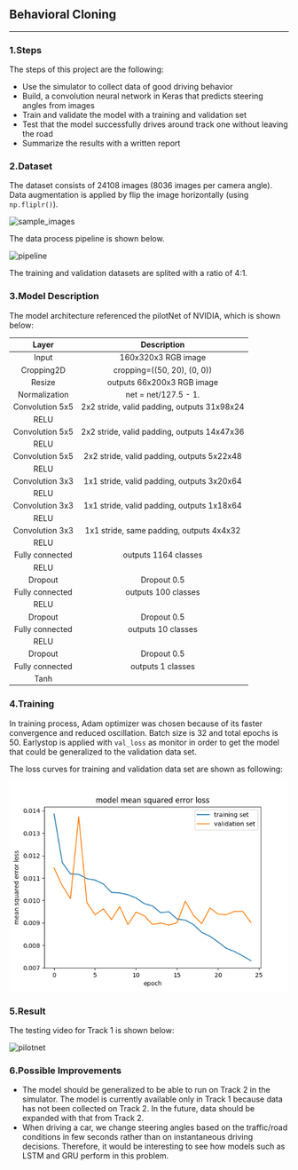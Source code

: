 ## **Behavioral Cloning** 

---

### 1.Steps

The steps of this project are the following:
* Use the simulator to collect data of good driving behavior
* Build, a convolution neural network in Keras that predicts steering angles from images
* Train and validate the model with a training and validation set
* Test that the model successfully drives around track one without leaving the road
* Summarize the results with a written report

### 2.Dataset

The dataset consists of 24108 images (8036 images per camera angle). Data augmentation is applied by flip the image horizontally (using `np.fliplr()`). 

![sample_images](.examples/sample_images.png)

The data process pipeline is shown below.

![pipeline](.examples/pipeline.png)

The training and validation datasets are splited with a ratio of 4:1. 

### 3.Model Description

The model architecture referenced the pilotNet of NVIDIA, which is shown below:

| Layer         		|     Description	        					| 
|:---------------------:|:---------------------------------------------:| 
| Input         		| 160x320x3 RGB image   						| 
| Cropping2D     	    | cropping=((50, 20), (0, 0))	                |
| Resize                | outputs 66x200x3 RGB image                    |
| Normalization         | net = net/127.5 - 1.                          |
| Convolution 5x5		| 2x2 stride, valid padding, outputs 31x98x24	|
| RELU	      	        | 				                                |
| Convolution 5x5	    | 2x2 stride, valid padding, outputs 14x47x36   |
| RELU					|												|
| Convolution 5x5	    | 2x2 stride, valid padding, outputs 5x22x48    |
| RELU  	      	    |  			                                    |
| Convolution 3x3	    | 1x1 stride, valid padding, outputs 3x20x64    |
| RELU					|												|
| Convolution 3x3	    | 1x1 stride, valid padding, outputs 1x18x64    |
| RELU	      	        |              			                        |
| Convolution 3x3	    | 1x1 stride, same padding, outputs 4x4x32      |
| RELU	      	        |              			                        |
| Fully connected		| outputs 1164 classes                          |
| RELU	      	        |              			                        |
| Dropout	      	    | Dropout 0.5       			                |
| Fully connected       | outputs 100 classes                           |
| RELU	      	        |              			                        |
| Dropout	      	    | Dropout 0.5       			                |
| Fully connected       | outputs 10 classes                            |
| RELU	      	        |              			                        |
| Dropout	      	    | Dropout 0.5       			                |
| Fully connected       | outputs 1 classes                             |
| Tanh	      	        |              			                        |

### 4.Training

In training process, Adam optimizer was chosen because of its faster convergence and reduced oscillation. Batch size is 32 and total epochs is 50. Earlystop is applied with `val_loss` as monitor in order to get the model that could be generalized to the validation data set.

The loss curves for training and validation data set are shown as following:

![loss](examples/loss.png)


### 5.Result

The testing video for Track 1 is shown below:

![pilotnet](examples/pilotnet.gif)

### 6.Possible Improvements

* The model should be generalized to be able to run on Track 2 in the simulator. The model is currently available only in Track 1 because data has not been collected on Track 2. In the future, data should be expanded with that from Track 2.
* When driving a car, we change steering angles based on the traffic/road conditions in few seconds rather than on instantaneous driving decisions. Therefore, it would be interesting to see how models such as LSTM and GRU perform in this problem.
